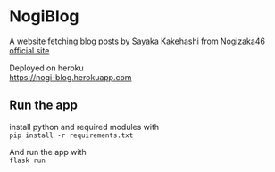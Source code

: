 # NogiBlog

A website fetching blog posts by Sayaka Kakehashi from [Nogizaka46 official site](https://www.nogizaka46.com/s/n46/diary/MEMBER?ima=5608)  

Deployed on heroku  
https://nogi-blog.herokuapp.com

## Run the app
install python and required modules with  
`pip install -r requirements.txt`
  
And run the app with  
`flask run`
